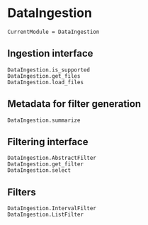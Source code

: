 # DataIngestion

```@meta
CurrentModule = DataIngestion
```

## Ingestion interface

```@docs
DataIngestion.is_supported
DataIngestion.get_files
DataIngestion.load_files
```

## Metadata for filter generation

```@docs
DataIngestion.summarize
```

## Filtering interface

```@docs
DataIngestion.AbstractFilter
DataIngestion.get_filter
DataIngestion.select
```

## Filters

```@docs
DataIngestion.IntervalFilter
DataIngestion.ListFilter
```
